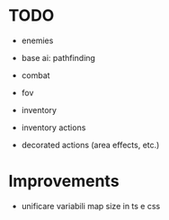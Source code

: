 # TODO

- enemies
- base ai: pathfinding
- combat
- fov

- inventory
- inventory actions
- decorated actions (area effects, etc.)

# Improvements
- unificare variabili map size in ts e css

